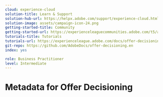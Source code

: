 ```yaml
---
cloud: experience-cloud
solution-title: Learn & Support
solution-hub-url: https://helpx.adobe.com/support/experience-cloud.html
solution-image: assets/campaign-icon-24.png
getting-started-title: Community
getting-started-url: https://experienceleaguecommunities.adobe.com/t5/adobe-experience-platform/ct-p/adobe-experience-platform-community
tutorials-title: Tutorials
tutorials-url: https://experienceleague.adobe.com/docs/offer-decisioning-learn/tutorials/overview.html
git-repo: https://github.com/AdobeDocs/offer-decisioning.en
index: yes

role: Business Practitioner
level: Intermediate
---
```


# Metadata for Offer Decisioning

